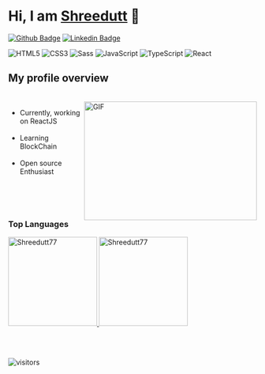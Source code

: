 # Hi, I am [Shreedutt](#) :crystal_ball:

[![Github Badge](https://img.shields.io/badge/-Github-000?style=flat-square&logo=Github&logoColor=white&link=https://github.com/Shreedutt77)](https://github.com/Shreedutt77/)
[![Linkedin Badge](https://img.shields.io/badge/-LinkedIn-blue?style=flat-square&logo=Linkedin&logoColor=white&link=https://www.linkedin.com/in/shreedutt-dixit-613383191/)](https://www.linkedin.com/in/shreedutt-dixit-613383191/)

![HTML5](https://img.shields.io/badge/-Html5-000000?style=flat&logo=HTML5)
![CSS3](https://img.shields.io/badge/-Css3-000000?style=flat&logo=css3&logoColor=1572B6)
![Sass](https://img.shields.io/badge/-Sass-000000?style=flat&logo=sass&logoColor=CD6799)
![JavaScript](https://img.shields.io/badge/-JavaScript-black?style=flat-square&logo=javascript)
![TypeScript](https://img.shields.io/badge/-TypeScript-000000?style=flat&logo=typescript)
![React](https://img.shields.io/badge/-React-black?style=flat-square&logo=React)

## My profile overview

</br>

<img align="right" alt="GIF" src="https://giffiles.alphacoders.com/297/2970.gif" width="350" height="240" />


- Currently, working on ReactJS </br></br>
- Learning BlockChain </br></br>
- Open source Enthusiast </br></br>

</br>
</br>

### Top Languages
<p >
   <a href="https://github.com/Shreedutt77/">
<!-- [![Top Langs]()](https://github.com/Shreedutt77/github-readme-stats) -->
<!-- ![Shreedutt's github stats](theme=radical) -->
         <img height="180em" src="https://github-readme-stats.vercel.app/api/top-langs/?username=shreedutt77&hide=html&show_icons=true&layout=compact&theme=dark" alt="Shreedutt77" />
    <img  height="180em" src="https://github-readme-stats.vercel.app/api?username=shreedutt77&show_icons=true&&theme=dark" alt="Shreedutt77" />
  </a>
</p>
</br>
</br>

 ![visitors](https://visitor-badge.laobi.icu/badge?page_id=Shreedutt77.Shreedutt77)
